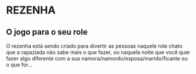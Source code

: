 # REZENHA 
## O jogo para o seu role

O rezenha está sendo criado para divertir as pessoas naquele role chato que a rapaziada não sabe mais o que fazer, ou naquela noite que você quer fazer algo diferente com a sua namora/namordo/esposa/marido/ficante ou o que for...


